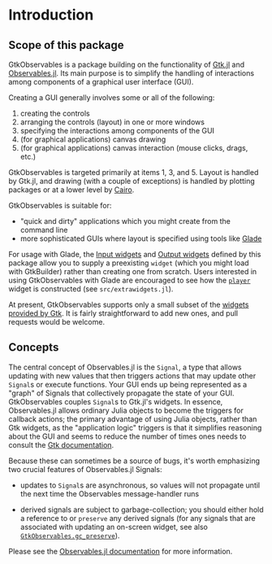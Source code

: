 # Introduction

## Scope of this package

GtkObservables is a package building on the functionality of
[Gtk.jl](https://github.com/JuliaGraphics/Gtk.jl) and
[Observables.jl](https://github.com/JuliaGizmos/Observables.jl). Its main
purpose is to simplify the handling of interactions among components
of a graphical user interface (GUI).

Creating a GUI generally involves some or all of the following:

1. creating the controls
2. arranging the controls (layout) in one or more windows
3. specifying the interactions among components of the GUI
4. (for graphical applications) canvas drawing
5. (for graphical applications) canvas interaction (mouse clicks, drags, etc.)

GtkObservables is targeted primarily at items 1, 3, and 5. Layout is
handled by Gtk.jl, and drawing (with a couple of exceptions) is
handled by plotting packages or at a lower level by
[Cairo](https://github.com/JuliaGraphics/Cairo.jl).

GtkObservables is suitable for:

- "quick and dirty" applications which you might create from the command line
- more sophisticated GUIs where layout is specified using tools like [Glade](https://glade.gnome.org/)

For usage with Glade, the [Input widgets](@ref) and
[Output widgets](@ref) defined by this package allow you to supply a
preexisting `widget` (which you might load with GtkBuilder) rather
than creating one from scratch. Users interested in using GtkObservables
with Glade are encouraged to see how the [`player`](@ref) widget is
constructed (see `src/extrawidgets.jl`).

At present, GtkObservables supports only a small subset of the
[widgets provided by Gtk](https://developer.gnome.org/gtk3/stable/ch03.html). It
is fairly straightforward to add new ones, and pull requests would be
welcome.

## Concepts

The central concept of Observables.jl is the `Signal`, a type that allows
updating with new values that then triggers actions that may update
other `Signal`s or execute functions. Your GUI ends up being
represented as a "graph" of Signals that collectively propagate the
state of your GUI. GtkObservables couples `Signal`s to Gtk.jl's
widgets. In essence, Observables.jl allows ordinary Julia objects to
become the triggers for callback actions; the primary advantage of
using Julia objects, rather than Gtk widgets, as the "application
logic" triggers is that it simplifies reasoning about the GUI and
seems to reduce the number of times ones needs to consult the
[Gtk documentation](https://developer.gnome.org/gtk3/stable/gtkobjects.html).

Because these can sometimes be a source of bugs, it's worth
emphasizing two crucial features of Observables.jl Signals:

- updates to `Signal`s are asynchronous, so values will not propagate
  until the next time the Observables message-handler runs

- derived signals are subject to garbage-collection; you should either
  hold a reference to or `preserve` any derived signals (for any
  signals that are associated with updating an on-screen widget, see
  also [`GtkObservables.gc_preserve`](@ref)).

Please see the [Observables.jl documentation](http://juliagizmos.github.io/Observables.jl/) for more information.
